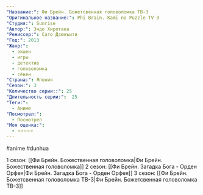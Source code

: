 ```yaml
---
"Название:": Фи Брейн. Божетсвенная головоломка ТВ-3
"Оригинальное название:": Phi Brain. Kami no Puzzle TV-3
"Студия:": Sunrise
"Автор:": Эндо Хиротака
"Режиссер:": Сато Дзюнъити
"Год:": 2013
"Жанр:": 
  - экшен 
  - игры 
  - детектив 
  - головоломка 
  - сёнен
"Страна:": Япония
"Сезон:": 3
"Количество серии::": 25
"Длительность серии:":  25
"Теги:":
  - Аниме
"Посмотрел:":
  - Посмотрел
"Моя оценка:":
  - ⭐⭐⭐⭐⭐
---
```


#anime #dunhua

1 сезон: [[Фи Брейн. Божественная головоломка|Фи Брейн. Божественная головоломка]]
2 сезон: [[Фи Брейн. Загадка Бога - Орден Орфея|Фи Брейн. Загадка Бога - Орден Орфея]]
3 сезон: [[Фи Брейн. Божетсвенная головоломка ТВ-3|Фи Брейн. Божетсвенная головоломка ТВ-3]]
